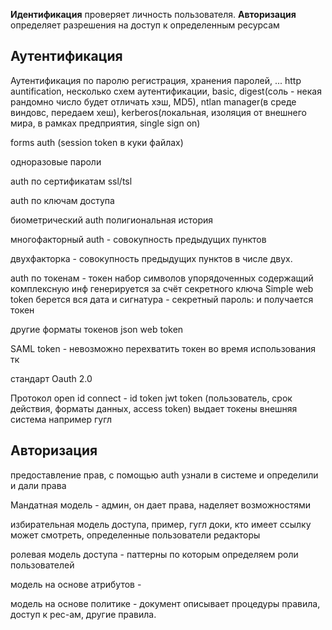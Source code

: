 **Идентификация** проверяет личность пользователя.
**Авторизация** определяет разрешения на доступ к определенным ресурсам
## Аутентификация
Аутентификация по паролю 
регистрация, хранения паролей, ...
http auntification, несколько схем аутентификации, basic, digest(соль - некая рандомно число будет отличать хэш, MD5), ntlan manager(в среде виндовс, передаем хеш), kerberos(локальная, изоляция от внешнего мира, в рамках предприятия, single sign on)

forms auth (session token в куки файлах)

одноразовые пароли

auth по сертификатам ssl/tsl

auth по ключам доступа

биометрический auth полигиональная история

многофакторный auth - совокупность предыдущих пунктов

двухфакторка - совокупность предыдущих пунктов в числе двух.

auth по токенам - токен набор символов упорядоченных содержащий комплексную инф генерируется за счёт секретного ключа
Simple web token берется вся дата и сигнатура - секретный пароль: и получается токен

другие форматы токенов 
json web token

SAML token - невозможно перехватить токен во время использования тк

стандарт Oauth 2.0 

Протокол open id connect - id token jwt token (пользователь, срок действия, форматы данных, access token) выдает токены внешняя система например гугл

## Авторизация
предоставление прав, с помощью auth узнали в системе и определили и дали права

Мандатная модель - админ, он дает права, наделяет возможностями

избирательная модель доступа, пример, гугл доки, кто имеет ссылку может смотреть, определенные пользователи редакторы

ролевая модель доступа - паттерны по которым определяем роли пользователей

модель на основе атрибутов - 

модель на основе политике - документ описывает процедуры правила, доступ к рес-ам, другие правила. 